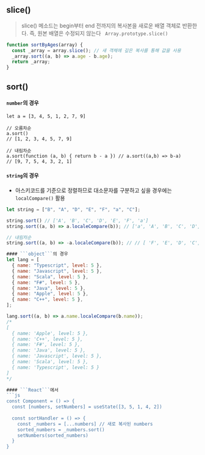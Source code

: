 ## slice()
> slice() 메소드는 begin부터 end 전까지의 복사본을 새로운 배열 객체로 반환한다. 즉, 원본 배열은 수정되지 않는다
``` Array.prototype.slice()```
```js
function sortByAges(array) {
  const _array = array.slice(); // 새 객체에 깊은 복사를 통해 값을 사용
  _array.sort((a, b) => a.age - b.age);
  return _array;
}
```

## sort()
#### ```number```의 경우
```
let a = [3, 4, 5, 1, 2, 7, 9]

// 오름차순
a.sort() 
// [1, 2, 3, 4, 5, 7, 9]

// 내림차순
a.sort(function (a, b) { return b - a }) // a.sort((a,b) => b-a)
// [9, 7, 5, 4, 3, 2, 1]
```
#### ```string```의 경우
- 아스키코드를 기준으로 정렬하므로 대소문자를 구분하고 싶을 경우에는 ```localCompare()``` 활용
```js
let string = ["B", "A", "D", "E", "F", "a", "C"];

string.sort() // ['A', 'B', 'C', 'D', 'E', 'F', 'a']
string.sort((a, b) => a.localeCompare(b)); // ['a', 'A', 'B', 'C', 'D', 'E', 'F']

// 내림차순
string.sort((a, b) => -a.localeCompare(b)); // // [ 'F', 'E', 'D', 'C', 'B', 'A', 'a' ]

#### ```object```의 경우
let lang = [
  { name: "Typescript", level: 5 },
  { name: "Javascript", level: 5 },
  { name: "Scala", level: 5 },
  { name: "F#", level: 5 },
  { name: "Java", level: 5 },
  { name: "Apple", level: 5 },
  { name: "C++", level: 5 },
];

lang.sort((a, b) => a.name.localeCompare(b.name));
/*
[
  { name: 'Apple', level: 5 },
  { name: 'C++', level: 5 },
  { name: 'F#', level: 5 },
  { name: 'Java', level: 5 },
  { name: 'Javascript', level: 5 },
  { name: 'Scala', level: 5 },
  { name: 'Typescript', level: 5 }
]
*/

#### ```React```에서
```js
const Component = () => {
  const [numbers, setNumbers] = useState([3, 5, 1, 4, 2])
  
  const sortHandler = () => {
    const _numbers = [...numbers] // 새로 복사된 numbers
    sorted_numbers = _numbers.sort()
    setNumbers(sorted_numbers)
  }
}
```
